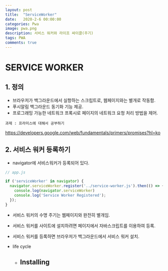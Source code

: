 ```yaml
---
layout: post
title:  "ServiceWorker"
date:   2020-2-6 00:00:00
categories: Pwa
image: pwa.png
description: 서비스 워커와 라이프 싸이클(주기)
tags: PWA
comments: true
---
```




# SERVICE WORKER

## 1. 정의

- 브라우저가 백그라운드에서 실항하는 스크립트로, 웹페이지와는 별개로 작동함.
- 푸시알림 백그라운드 동기화 기능 제공.
- 프로그래밍 가능한 네트워크 프록시로 페이지의 네트워크 요청 처리 방법을 제어.



`과제 : 프라미스에 대해서 공부하기`

https://developers.google.com/web/fundamentals/primers/promises?hl=ko

## 2. 서비스 워커 등록하기

- navigator에 서비스워커가 등록되어 있다.

```javascript
// app.js

if ('serviceWorker' in navigator) {
  navigator.serviceWorker.register('../service-worker.js').then(() => {
    console.log(navigator.serviceWorker)
    console.log('Service Worker Registered');
  });
}
```

- 서비스 워커의 수명 주기는 웹페이지와 완전히 별개임.
- 서비스 워커를 사이트에 설치하려면 페이지에서 자바스크립트를 이용하여 등록.
- 서비스 워커를 등록하면 브라우저가 백그라운드에서 서비스 워커 설치.



- life cycle
  - Installing
    - 
